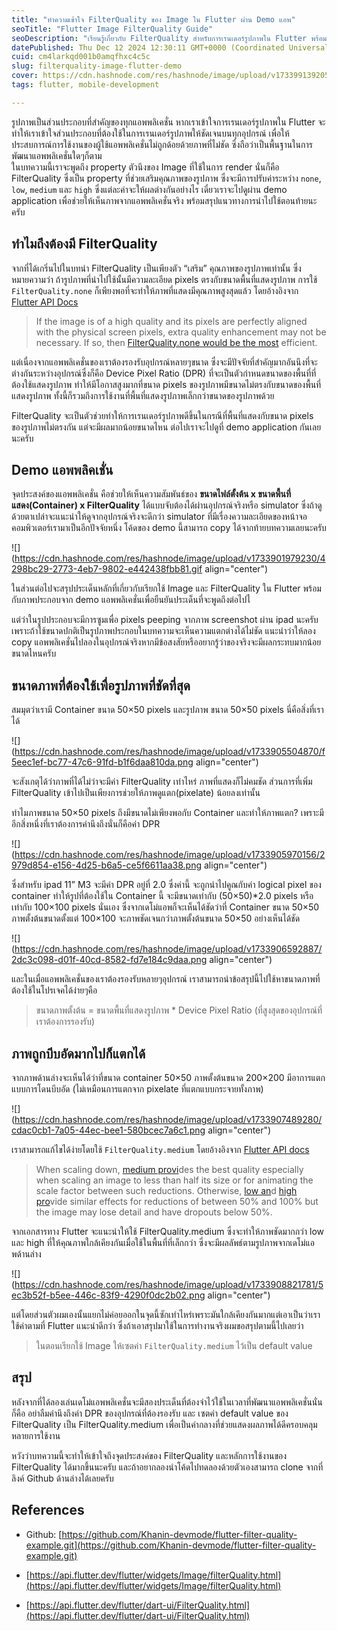 ```yaml
---
title: "ทำความเข้าใจ FilterQuality ของ Image ใน Flutter ผ่าน Demo แอพ"
seoTitle: "Flutter Image FilterQuality Guide"
seoDescription: "เรียนรู้เกี่ยวกับ FilterQuality สำหรับการเรนเดอร์รูปภาพใน Flutter พร้อมตัวอย่างแอปพลิเคชั่นและแนวทางการใช้งานที่ดีที่สุด"
datePublished: Thu Dec 12 2024 12:30:11 GMT+0000 (Coordinated Universal Time)
cuid: cm4larkqd001b0amqfhxc4c5c
slug: filterquality-image-flutter-demo
cover: https://cdn.hashnode.com/res/hashnode/image/upload/v1733991392056/b957c167-1cc7-44bf-9693-f0579d508bb6.png
tags: flutter, mobile-development

---
```


รูปภาพเป็นส่วนประกอบที่สำคัญของทุกแอพพลิเคชั่น หากเราเข้าใจการเรนเดอร์รูปภาพใน Flutter จะทำให้เราเข้าใจส่วนประกอบที่ต้องใช้ในการเรนเดอร์รูปภาพให้ชัดเจนบนทุกอุปกรณ์ เพื่อให้ประสบการณ์การใช้งานของผู้ใช้แอพพลิเคชั่นไม่ถูกด้อยด้วยภาพที่ไม่ชัด ซึ่งถือว่าเป็นพื้นฐานในการพัฒนาแอพพลิเคชั่นใดๆก็ตาม  
ในบทความนี้เราจะพูดถึง property ตัวนึงของ Image ที่ใช้ในการ render นั่นก็คือ FilterQuality ซึ่งเป็น property ที่ช่วยเสริมคุณภาพของรูปภาพ ซึ่งจะมีการปรับค่าระหว่าง `none`, `low`, `medium` และ `high` ซึ่งแต่ละค่าจะให้ผลต่างกันอย่างไร เดี๋ยวเราจะไปดูผ่าน demo application เพื่อช่วยให้เห็นภาพจากแอพพลิเคชั่นจริง พร้อมสรุปแนวทางการนำไปใช้ตอนท้ายนะครับ

## ทำไมถึงต้องมี FilterQuality

จากที่ได้เกริ่นไปในบทนำ FilterQuality เป็นเพียงตัว “เสริม” คุณภาพของรูปภาพเท่านั้น ซึ่งหมายความว่า ถ้ารูปภาพที่นำไปใช้นั้นมีความละเอียด pixels ตรงกับขนาดพื้นที่แสดงรูปภาพ การใช้ `FilterQuality.none` ก็เพียงพอที่จะทำให้ภาพที่แสดงมีคุณภาพสูงสุดแล้ว โดยอ้างอิงจาก [Flutter API Docs](https://api.flutter.dev/flutter/widgets/Image/filterQuality.html)

> If the image is of a high quality and its pixels are perfectly aligned with the physical screen pixels, extra quality enhancement may not be necessary. If so, then [FilterQuality.none would be the most](https://api.flutter.dev/flutter/dart-ui/FilterQuality.html) efficient.

แต่เนื่องจากแอพพลิเคชั่นของเราต้องรองรับอุปกรณ์หลายๆขนาด ซึ่งจะมีปัจจัยที่สำคัญมากอันนึงที่จะต่างกันระหว่างอุปกรณ์ซึ่งก็คือ Device Pixel Ratio (DPR) ที่จะเป็นตัวกำหนดขนาดของพื้นที่ที่ต้องใช้แสดงรูปภาพ ทำให้มีโอกาสสูงมากที่ขนาด pixels ของรูปภาพมีขนาดไม่ตรงกับขนาดของพื้นที่แสดงรูปภาพ ทั้งนี้ก็รวมถึงการใช้งานที่พื้นที่แสดงรูปภาพเล็กกว่าขนาดของรูปภาพด้วย

FilterQuality จะเป็นตัวช่วยทำให้การเรนเดอร์รูปภาพดีขึ้นในกรณีที่พื้นที่แสดงกับขนาด pixels ของรูปภาพไม่ตรงกัน แต่จะมีผลมากน้อยขนาดไหน ต่อไปเราจะไปดูที่ demo application กันเลยนะครับ

## Demo แอพพลิคเชั่น

จุดประสงค์ของแอพพลิเคชั่น คือช่วยให้เห็นความสัมพันธ์ของ **ขนาดไฟล์ตั้งต้น x ขนาดพื้นที่แสดง(Container) x FilterQuality** ได้แบบจับต้องได้ผ่านอุปกรณ์จริงหรือ simulator ซึ่งถ้าดูด้วยตาเปล่าจะแนะนำให้ดูจากอุปกรณ์จริงจะดีกว่า simulator ที่มีเรื่องความละเอียดของหน้าจอคอมพิวเตอร์เรามาเป็นอีกปัจจัยหนึ่ง โค้ดของ demo นี้สามารถ copy ได้จากท้ายบทความเลยนะครับ

![](https://cdn.hashnode.com/res/hashnode/image/upload/v1733901979230/4298bc29-2773-4eb7-9802-e442438fbb81.gif align="center")

ในส่วนต่อไปจะสรุปประเด็นหลักที่เกี่ยวกับเรียกใช้ Image และ FilterQuality ใน Flutter พร้อมกับภาพประกอบจาก demo แอพพลิเคชั่นเพื่อยืนยันประเด็นที่จะพูดถึงต่อไปไ

แต่ว่าในรูปประกอบจะมีการซูมเพื่อ pixels peeping จากภาพ screenshot ผ่าน ​ipad นะครับเพราะถ้าใช้ขนาดปกติเป็นรูปภาพประกอบในบทความจะเห็นความแตกต่างได้ไม่ชัด แนะนำว่าให้ลอง copy แอพพลิเคชั่นไปลองในอุปกรณ์จริงหากมีข้อสงสัยหรืออยากรู้ว่าของจริงจะมีผลกระทบมากน้อยขนาดไหนครับ

## ขนาดภาพที่ต้องใช้เพื่อรูปภาพที่ชัดที่สุด

สมมุตว่าเรามี Container ขนาด 50×50 pixels และรูปภาพ ขนาด 50×50 pixels นี่คือสิ่งที่เราได้

![](https://cdn.hashnode.com/res/hashnode/image/upload/v1733905504870/f5eec1ef-bc77-47c6-91fd-b1f6daa810da.png align="center")

จะสังเกตุได้ว่าภาพที่ได้ไม่ว่าจะมีค่า FilterQuality เท่าไหร่ ภาพที่แสดงก็ไม่คมชัด ส่วนการที่เพิ่ม FilterQuality เข้าไปเป็นเพียงการช่วยให้ภาพดูแตก(pixelate) น้อยลงเท่านั้น

ทำไมภาพขนาด 50×50 pixels ถึงมีขนาดไม่เพียงพอกับ Container และทำให้ภาพแตก? เพราะมีอีกสิ่งหนึ่งที่เราต้องการคำนึงถึงนั่นก็คือค่า DPR

![](https://cdn.hashnode.com/res/hashnode/image/upload/v1733905970156/2979d854-e156-4d25-b6a5-ce5f6611aa38.png align="center")

ซึ่งสำหรับ ipad 11” M3 จะมีค่า DPR อยู่ที่ 2.0 ซึ่งค่านี้ จะถูกนำไปคูณกับค่า logical pixel ของ container ทำให้รูปที่ต้องใช้ใน Container นี้ จะมีขนาดเท่ากับ (50×50)\*2.0 pixels หรือเท่ากับ 100×100 pixels นั่นเอง ซึ่งจากเดโม่แอพก็จะเห็นได้ชัดว่าที่ Container ขนาด 50×50 ภาพตั้งต้นขนาดตั้งแต่ 100×100 จะภาพชัดเจนกว่าภาพตั้งต้นขนาด 50×50 อย่างเห็นได้ชัด

![](https://cdn.hashnode.com/res/hashnode/image/upload/v1733906592887/2dc3c098-d01f-40cd-8582-fd7e184c9daa.png align="center")

และในเมื่อแอพพลิเคชั่นของเราต้องรองรับหลายๆอุปกรณ์ เราสามารถนำข้อสรุปนี้ไปใช้หาขนาดภาพที่ต้องใช้ในโปรเจคได้ง่ายๆคือ

> ขนาดภาพตั้งต้น = ขนาดพื้นที่แสดงรูปภาพ \* Device Pixel Ratio (ที่สูงสุดของอุปกรณ์ที่เราต้องการรองรับ)

## ภาพถูกบีบอัดมากไปก็แตกได้

จากภาพด้านล่างจะเห็นได้ว่าที่ขนาด container 50×50 ภาพตั้งต้นขนาด 200×200 มีอาการแตกแบบการโดนบีบอัด (ไม่เหมือนการแตกจาก pixelate ที่แตกแบบกระจายทั้งภาพ)

![](https://cdn.hashnode.com/res/hashnode/image/upload/v1733907489280/cdac0cb1-7a05-44ec-bee1-580bcec7a6c1.png align="center")

เราสามารถแก้ไขได้ง่ายโดยใช้ `FilterQuality.medium` โดยอ้างอิงจาก [Flutter API docs](https://api.flutter.dev/flutter/dart-ui/FilterQuality.html)

> When scaling down, [medium provi](https://api.flutter.dev/flutter/dart-ui/FilterQuality.html)des the best quality especially when scaling an image to less than half its size or for animating the scale factor between such reductions. Otherwise, [low an](https://api.flutter.dev/flutter/dart-ui/FilterQuality.html)d [high pro](https://api.flutter.dev/flutter/dart-ui/FilterQuality.html)vide similar effects for reductions of between 50% and 100% but the image may lose detail and have dropouts below 50%.

จากเอกสารทาง Flutter จะแนะนำให้ใช้ FilterQuality.medium ซึ่งจะทำให้ภาพชัดมากกว่า low และ high ที่ให้คุณภาพใกล้เคียงกันเมื่อใช้ในพื้นที่ที่เล็กกว่า ซึ่งจะมีผลลัพธ์ตามรูปภาพจากเดโม่แอพด้านล่าง

![](https://cdn.hashnode.com/res/hashnode/image/upload/v1733908821781/5ec3b52f-b5ee-446c-83f9-4290f0dc2b02.png align="center")

แต่โดยส่วนตัวผมเองนั้นแยกไม่ค่อยออกในจุดนี้ซักเท่าไหร่เพราะมันใกล้เคียงกันมากแต่เอาเป็นว่าเราใช้ค่าตามที่ Flutter แนะนำดีกว่า ซึ่งถ้าเอาสรุปมาใช้ในการทำงานจริงผมขอสรุปตามนี้ไปเลยว่า

> ในตอนเรียกใช้ Image ให้เซตค่า `FilterQuality.medium` ไว้เป็น default value

## สรุป

หลังจากที่ได้ลองเล่นเดโม่แอพพลิเคชั่นจะมีสองประเด็นที่ต้องจำไว้ใช้ในเวลาที่พัฒนาแอพพลิเคชั่นนั่นก็คือ อย่าลืมคำนึงถึงค่า DPR ของอุปกรณ์ที่ต้องรองรับ และ เซตค่า default value ของ FilterQuality เป็น FilterQuality.medium เพื่อเป็นค่ากลางที่ช่วยแสดงผลภาพได้ดีครอบคลุมหลายการใช้งาน

หวังว่าบทความนี้จะทำให้เข้าใจถึงจุดประสงค์ของ FilterQuality และหลักการใช้งานของ FilterQuality ได้มากขึ้นนะครับ และถ้าอยากลองนำโค้ดไปทดลองด้วยตัวเองสามารถ clone จากที่ลิงค์ Github ด้านล่างได้เลยครับ

## References

* Github: [https://github.com/Khanin-devmode/flutter-filter-quality-example.git](https://github.com/Khanin-devmode/flutter-filter-quality-example.git)
    
* [https://api.flutter.dev/flutter/widgets/Image/filterQuality.html](https://api.flutter.dev/flutter/widgets/Image/filterQuality.html)
    
* [https://api.flutter.dev/flutter/dart-ui/FilterQuality.html](https://api.flutter.dev/flutter/dart-ui/FilterQuality.html)